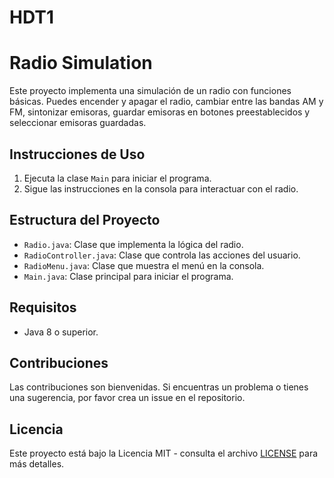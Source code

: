 # HDT1
# Radio Simulation

Este proyecto implementa una simulación de un radio con funciones básicas. Puedes encender y apagar el radio, cambiar entre las bandas AM y FM, sintonizar emisoras, guardar emisoras en botones preestablecidos y seleccionar emisoras guardadas.

## Instrucciones de Uso

1. Ejecuta la clase `Main` para iniciar el programa.
2. Sigue las instrucciones en la consola para interactuar con el radio.

## Estructura del Proyecto

  - `Radio.java`: Clase que implementa la lógica del radio.
  - `RadioController.java`: Clase que controla las acciones del usuario.
  - `RadioMenu.java`: Clase que muestra el menú en la consola.
  - `Main.java`: Clase principal para iniciar el programa.

## Requisitos

- Java 8 o superior.

## Contribuciones

Las contribuciones son bienvenidas. Si encuentras un problema o tienes una sugerencia, por favor crea un issue en el repositorio.

## Licencia

Este proyecto está bajo la Licencia MIT - consulta el archivo [LICENSE](LICENSE) para más detalles.
